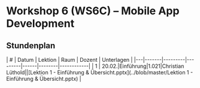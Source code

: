 # Workshop 6 (WS6C) – Mobile App Development

## Stundenplan

| # | Datum | Lektion | Raum | Dozent | Unterlagen |
|---|-------|---------|---------|------|--------|------------|
| 1 | 20.02.|Einführung|1.021|Christian Lüthold||[Lektion 1 - Einführung & Übersicht.pptx](../blob/master/Lektion 1 - Einführung & Übersicht.pptx) |
